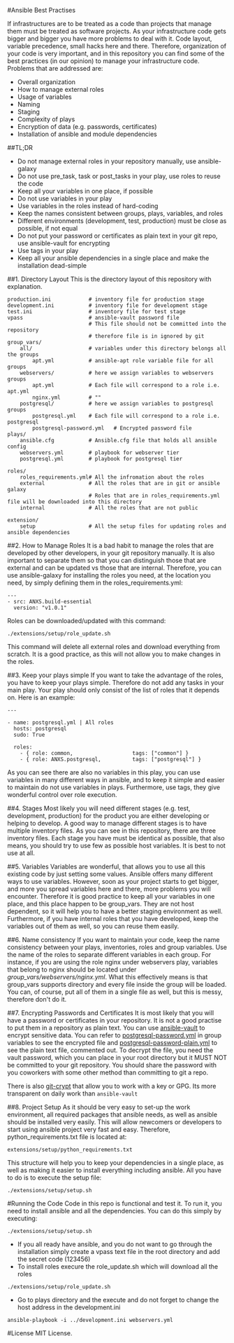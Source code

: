 #Ansible Best Practises

If infrastructures are to be treated as a code than projects that manage them must be treated as software projects. As your infrastructure code gets bigger and bigger you have more problems to deal with it. Code layout, variable precedence, small hacks here and there. Therefore, organization of your code is very important, and in this repository you can find some of the best practices (in our opinion) to manage your infrastructure code. Problems that are addressed are:

* Overall organization
* How to manage external roles
* Usage of variables
* Naming
* Staging
* Complexity of plays
* Encryption of data (e.g. passwords, certificates)
* Installation of ansible and module dependencies


##TL;DR
* Do not manage external roles in your repository manually, use ansible-galaxy
* Do not use pre_task, task or post_tasks in your play, use roles to reuse the code
* Keep all your variables in one place, if possible
* Do not use variables in your play
* Use variables in the roles instead of hard-coding
* Keep the names consistent between groups, plays, variables, and roles
* Different environments (development, test, production) must be close as possible, if not equal
* Do not put your password or certificates as plain text in your git repo, use ansible-vault for encrypting
* Use tags in your play
* Keep all your ansible dependencies in a single place and make the installation dead-simple


##1. Directory Layout
This is the directory layout of this repository with explanation.


    production.ini            # inventory file for production stage
    development.ini           # inventory file for development stage
    test.ini                  # inventory file for test stage
    vpass                     # ansible-vault password file
                              # This file should not be committed into the repository
                              # therefore file is in ignored by git
    group_vars/
        all/                  # variables under this directory belongs all the groups
            apt.yml           # ansible-apt role variable file for all groups
        webservers/           # here we assign variables to webservers groups
            apt.yml           # Each file will correspond to a role i.e. apt.yml
            nginx.yml         # ""
        postgresql/           # here we assign variables to postgresql groups
            postgresql.yml    # Each file will correspond to a role i.e. postgresql
            postgresql-password.yml   # Encrypted password file
    plays/
        ansible.cfg           # Ansible.cfg file that holds all ansible config
        webservers.yml        # playbook for webserver tier
        postgresql.yml        # playbook for postgresql tier

    roles/
        roles_requirements.yml# All the infromation about the roles
        external              # All the roles that are in git or ansible galaxy
                              # Roles that are in roles_requirements.yml file will be downloaded into this directory
        internal              # All the roles that are not public

    extension/
        setup                 # All the setup files for updating roles and ansible dependencies


##2. How to Manage Roles
It is a bad habit to manage the roles that are developed by other developers, in your git repository manually. It is also important to separate them so that you can distinguish those that are external and can be updated vs those that are internal. Therefore, you can use ansible-galaxy for installing the roles you need, at the location you need, by simply defining them in the roles_requirements.yml:

```
---
- src: ANXS.build-essential
  version: "v1.0.1"
```

Roles can be downloaded/updated with this command:

```
./extensions/setup/role_update.sh
```
This command will delete all external roles and download everything from scratch. It is a good practice, as this will not allow you to make changes in the roles.


##3. Keep your plays simple
If you want to take the advantage of the roles, you have to keep your plays simple.
Therefore do not add any tasks in your main play. Your play should only consist of the list of roles that it depends on. Here is an example:

```
---

- name: postgresql.yml | All roles
  hosts: postgresql
  sudo: True

  roles:
    - { role: common,                   tags: ["common"] }
    - { role: ANXS.postgresql,          tags: ["postgresql"] }
```

As you can see there are also no variables in this play, you can use variables in many different ways in ansible, and to keep it simple and easier to maintain do not use variables in plays. Furthermore, use tags, they give wonderful control over role execution.


##4. Stages
Most likely you will need different stages (e.g. test, development, production) for the product you are either developing or helping to develop. A good way to manage different stages is to have multiple inventory files. As you can see in this repository, there are three inventory files. Each stage you have must be identical as possible, that also means, you should try to use few as possible host variables. It is best to not use at all.


##5. Variables
Variables are wonderful, that allows you to use all this existing code by just setting some values. Ansible offers many different ways to use variables. However, soon as your project starts to get bigger, and more you spread variables here and there, more problems you will encounter. Therefore it is good practice to keep all your variables in one place, and this place happen to be group_vars. They are not host dependent, so it will help you to have a better staging environment as well. Furthermore, if you have internal roles that you have developed, keep the variables out of them as well, so you can reuse them easily.


##6. Name consistency
If you want to maintain your code, keep the name consistency between your plays, inventories, roles and group variables. Use the name of the roles to separate different variables in each group. For instance, if you are using the role nginx under webservers play, variables that belong to nginx should be located under *group_vars/webservers/nginx.yml*. What this effectively means is that  group_vars supports directory and every file inside the group will be loaded. You can, of course, put all of them in a single file as well, but this is messy, therefore don't do it.


##7. Encrypting Passwords and Certificates
It is most likely that you will have a password or certificates in your repository. It is not a good practise to put them in a repository as plain text. You can use [ansible-vault](http://docs.ansible.com/playbooks_vault.html) to encrypt sensitive data. You can refer to [postgresql-password.yml](https://github.com/enginyoyen/ansible-best-practises/blob/master/group_vars/postgresql/postgresql-password.yml) in group variables to see the encrypted file and [postgresql-password-plain.yml](https://github.com/enginyoyen/ansible-best-practises/blob/master/group_vars/postgresql/postgresql-password-plain.yml) to see the plain text file, commented out.
To decrypt the file, you need the vault password, which you can place in your root directory but it MUST NOT be committed to your git repository. You should share the password with you coworkers with some other method than committing to git a repo.

There is also [git-crypt](https://github.com/AGWA/git-crypt) that allow you to work with a key or GPG. Its more transparent on daily work than `ansible-vault`


##8. Project Setup
As it should be very easy to set-up the work environment, all required packages that ansible needs, as well as ansible should be installed very easily. This will allow newcomers or developers to start using ansible project very fast and easy. Therefore, python_requirements.txt file is located at:

```
extensions/setup/python_requirements.txt
```

This structure will help you to keep your dependencies in a single place, as well as making it easier to install everything including ansible. All you have to do is to execute the setup file:

```
./extensions/setup/setup.sh
```


#Running the Code
Code in this repo is functional and test it. To run it, you need to install ansible and all the dependencies. You can do this simply by executing:

```
./extensions/setup/setup.sh
```

* If you all ready have ansible, and you do not want to go through the installation simply create a vpass text file in the root directory and add the secret code (123456)
* To install roles execure the role_update.sh which will download all the roles
```
./extensions/setup/role_update.sh
```
* Go to plays directory and the execute and do not forget to change the host address in the development.ini
```
ansible-playbook -i ../development.ini webservers.yml
```


#License
MIT License.
